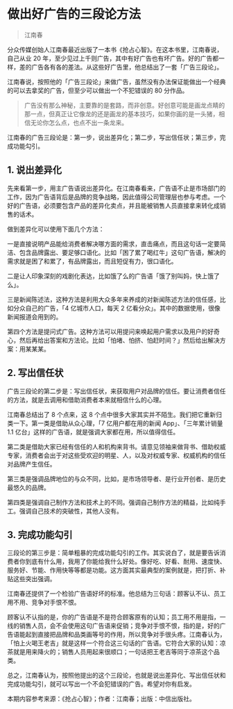 # 做出好广告的三段论方法

> 江南春

分众传媒创始人江南春最近出版了一本书《抢占心智》。在这本书里，江南春说，自己从业 20 年，至少见过上千则广告，其中有好广告也有坏广告。好的广告都一样，差的广告各有各的差法。从这些好广告里，他总结出了一套「广告三段论」。

江南春说，按照他的「广告三段论」来做广告，虽然没有办法保证能做出一个经典的可以去拿奖的广告，但至少可以做出一个不犯错误的 80 分作品。

> 广告没有那么神秘，主要靠的是套路，而非创意。好创意可能是画龙点睛的那一点，但真正让它像龙的还是画龙的基本技巧，如果你画的是一头猪，相信无论你怎么点，也点不出一条龙来。

江南春的广告三段论是：第一步，说出差异化；第二步，写出信任状；第三步，完成功能勾引。

## 1. 说出差异化

先来看第一步，用主广告语说出差异化。在江南春看来，广告语不止是市场部门的工作，因为广告语背后是品牌的竞争战略，因此值得公司管理层也参与考虑。一个好的广告语，必须要包含产品的差异化卖点，并且能被销售人员直接拿来转化成销售的话术。

做到差异化可以使用下面几个方法：

一是直接说明产品能给消费者解决哪方面的需求，直击痛点，而且这句话一定要简洁、包含品牌露出、要足够口语化。比如「困了累了喝红牛」这句广告语，解决的需求就是困了和累了，有品牌露出，而且短促有力，很口语化。

二是让人印象深刻的戏剧化表达，比如饿了么的广告语「饿了别叫妈，快上饿了么」。

三是新闻陈述法，这种方法是利用大众多年来养成的对新闻陈述方法的信任感，比如分众自己的广告，「4 亿城市人口，每天 2 亿看分众」。其中的数据使用，很像新闻报道会用到的。

第四个方法是提问式广告。这种方法可以用提问来唤起用户需求以及用户的好奇心，然后再给出答案和方法论。比如「怕堵、怕挤、怕赶时间？」然后给出解决方案：用某某某。

## 2. 写出信任状

广告三段论的第二步是：写出信任状，来获取用户对品牌的信任。要让消费者信任的方法，就是去调用和借助消费者本来就相信什么的心理。

江南春总结出了 8 个点来，这 8 个点中很多大家其实并不陌生。我们把它重新归类一下。第一类是借助从众心理，「7 亿用户都在用的新闻 App」、「三年累计销量 1.1  亿台」这样的广告语，就是强调大家都在用，所以值得信任。

第二类是借助大家已经有信任的人和机构来背书。请意见领袖来做背书、借助权威专家，消费者会出于对这些受欢迎的明星、人，以及对权威专家、权威机构的信任对品牌产生信任。

第三类是强调品牌地位的与众不同，比如，是市场领导者、是行业开创者、是历史最悠久的品牌。

第四类是强调自己制作方法和技术上的不同。强调自己制作方法的精益，比如纯手工。强调自己技术的突破性，其他人没有。

## 3. 完成功能勾引

三段论的第三步是：简单粗暴的完成功能勾引的工作。其实说白了，就是要告诉消费者你到底有什么用，我用了你能给我什么好处。像好吃、好看、耐用、速度快、服务好、节能、作用快等等都是功能。这方面其实最典型的案例就是，把打折、补贴这些突出强调。

江南春还提供了一个检验广告语好坏的标准。他总结为三句话：顾客认不认、员工用不用、竞争对手恨不恨。

顾客认不认指的是，你的广告语是不是符合顾客原有的认知；员工用不用是指，一线的销售人员，会不会使用这句广告语来促销；竞争对手恨不恨，指的是，好的广告语能起到直接把品牌和品类画等号的作用，所以竞争对手很头疼。江南春认为，「怕上火喝王老吉」就是这样一个符合这三句话的广告语。它符合大家的认知：凉茶就是用来降火的；销售人员用起来很顺口；一句话把王老吉等同于凉茶这个品类。

总之，江南春认为，按照他提出的这个三段论，也就是说出差异化、写出信任状和完成功能勾引，就可以写出一个不会犯错误的广告。希望对你有启发。

本期内容参考来源：《抢占心智》；作者：江南春；出版：中信出版社。



